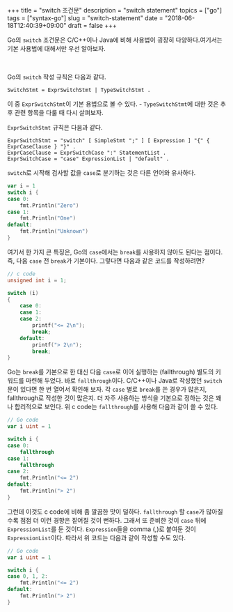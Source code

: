 +++
title = "switch 조건문"
description = "switch statement"
topics = ["go"]
tags = ["syntax-go"]
slug = "switch-statement"
date = "2018-06-18T12:40:39+09:00"
draft = false
+++

Go의 `switch` 조건문은 C/C++이나 Java에 비해 사용법이 굉장히 다양하다.여기서는 기본 사용법에 대해서만 우선 알아보자.

<br>

Go의 `switch` 작성 규칙은 다음과 같다.

```
SwitchStmt = ExprSwitchStmt | TypeSwitchStmt .
```

이 중 `ExprSwitchStmt`이 기본 용법으로 볼 수 있다. - `TypeSwitchStmt`에 대한 것은 추후 관련 항목을 다룰 때 다시 살펴보자.

`ExprSwitchStmt` 규칙은 다음과 같다.

```
ExprSwitchStmt = "switch" [ SimpleStmt ";" ] [ Expression ] "{" { ExprCaseClause } "}" .
ExprCaseClause = ExprSwitchCase ":" StatementList .
ExprSwitchCase = "case" ExpressionList | "default" .
```

`switch`로 시작해 검사할 값을 `case`로 분기하는 것은 다른 언어와 유사하다. 

```go
var i = 1
switch i {
case 0:
    fmt.Println("Zero")
case 1:
    fmt.Println("One")
default:
    fmt.Println("Unknown")
}
```

여기서 한 가지 큰 특징은, Go의 `case`에서는 `break`를 사용하지 않아도 된다는 점이다. 즉, 다음 `case` 전 `break`가 기본이다. 그렇다면 다음과 같은 코드를 작성하려면?

```c
// c code
unsigned int i = 1;

switch (i)
{
    case 0:
    case 1:
    case 2:
        printf("<= 2\n");
        break;
    default:
        printf("> 2\n");
        break;
}
```

Go는 `break`를 기본으로 한 대신 다음 `case`로 이어 실행하는 (fallthrough) 별도의 키워드를 마련해 두었다. 바로 `fallthrough`이다. C/C++이나 Java로 작성했던 `switch` 문이 있다면 한 번 열어서 확인해 보자. 각 `case` 별로 `break`를 쓴 경우가 많은지, fallthrough로 작성한 것이 많은지. 더 자주 사용하는 방식을 기본으로 정하는 것은 꽤나 합리적으로 보인다. 위 c code는 `fallthrough`를 사용해 다음과 같이 쓸 수 있다.

```go
// Go code
var i uint = 1

switch i {
case 0:
	fallthrough
case 1:
    fallthrough
case 2:
    fmt.Println("<= 2")
default:
    fmt.Println("> 2")
}
```

그런데 이것도 c code에 비해 좀 깔끔한 맛이 덜하다. `fallthrough` 할 `case`가 많아질수록 점점 더 이런 경향은 짙어질 것이 뻔하다. 그래서 또 준비한 것이  `case` 뒤에 `ExpressionList`를 둔 것이다.  `Expression`들을 comma (,)로 붙여둔 것이 `ExpressionList`이다. 따라서 위 코드는 다음과 같이 작성할 수도 있다.

```go
// Go code
var i uint = 1

switch i {
case 0, 1, 2:
    fmt.Println("<= 2")
default:
    fmt.Println("> 2")
}
```

